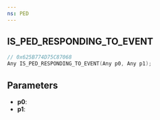 ```yaml
---
ns: PED
---
```

## IS_PED_RESPONDING_TO_EVENT

```c
// 0x625B774D75C87068
Any IS_PED_RESPONDING_TO_EVENT(Any p0, Any p1);
```

## Parameters
* **p0**:
* **p1**:
